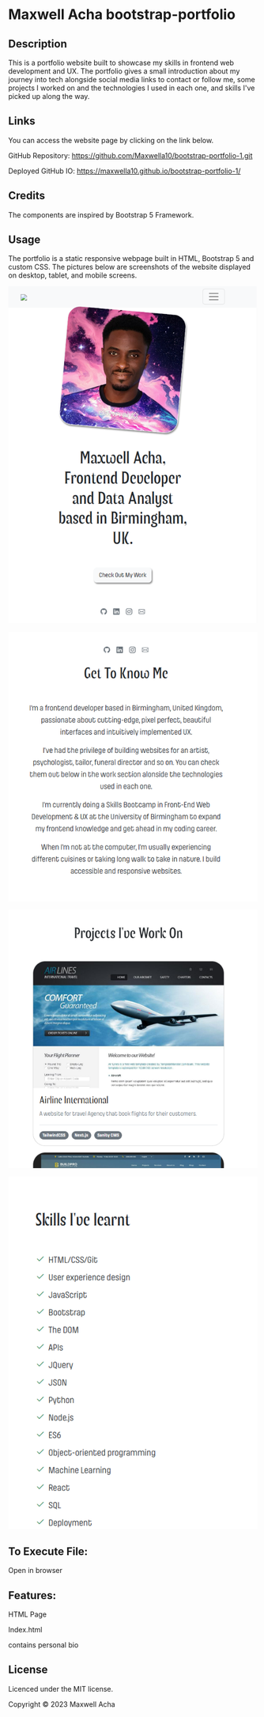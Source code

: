 # Maxwell Acha bootstrap-portfolio

## Description
This is a portfolio website built to showcase my skills in frontend web development and UX. The portfolio gives a small introduction about my journey into tech alongside social media links to contact or follow me, some projects I worked on and the technologies I used in each one, and skills I've picked up along the way.

## Links
You can access the website page by clicking on the link below.

GitHub Repository: https://github.com/Maxwella10/bootstrap-portfolio-1.git

Deployed GitHub IO: https://maxwella10.github.io/bootstrap-portfolio-1/


## Credits
The components are inspired by Bootstrap 5 Framework.

## Usage
The portfolio is a static responsive webpage built in HTML, Bootstrap 5 and custom CSS. The pictures below are screenshots of the website displayed on desktop, tablet, and mobile screens.

![](portfolio-pix1.png)

![](portfolio-pix2.png)

![](portfolio-pix3.png)

![](portfolio-pix4.png)


## To Execute File:

Open in browser

## Features:

HTML Page

Index.html

contains personal bio


## License
Licenced under the MIT license.


Copyright © 2023 Maxwell Acha


